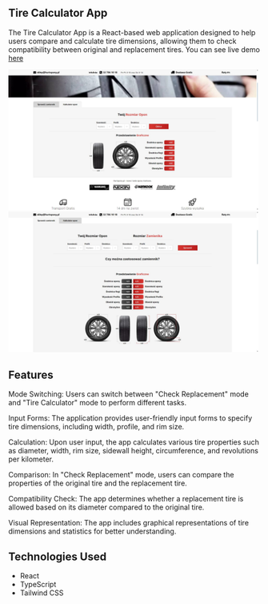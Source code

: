 ## Tire Calculator App
The Tire Calculator App is a React-based web application designed to help users compare and calculate tire dimensions, allowing them to check compatibility between original and replacement tires.
You can see live demo [here](https://tire-calculator-hurt-opony.vercel.app) 


<img src="/public/assets/images/screen1.jpg" alt="Image Description" width="500" />    <img src="/public/assets/images/screen2.jpg" alt="Image Description" width="500" /> 
## Features
Mode Switching: Users can switch between "Check Replacement" mode and "Tire Calculator" mode to perform different tasks.

Input Forms: The application provides user-friendly input forms to specify tire dimensions, including width, profile, and rim size.

Calculation: Upon user input, the app calculates various tire properties such as diameter, width, rim size, sidewall height, circumference, and revolutions per kilometer.

Comparison: In "Check Replacement" mode, users can compare the properties of the original tire and the replacement tire.

Compatibility Check: The app determines whether a replacement tire is allowed based on its diameter compared to the original tire.

Visual Representation: The app includes graphical representations of tire dimensions and statistics for better understanding.

## Technologies Used
- React
- TypeScript
- Tailwind CSS
